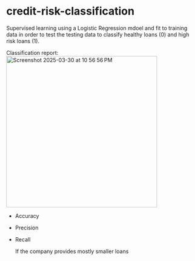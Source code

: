 # credit-risk-classification

Supervised learning using a Logistic Regression mdoel and fit to training data in order to test the testing data to classify healthy loans (0) and high risk loans (1). 

Classification report:
<img width="398" alt="Screenshot 2025-03-30 at 10 56 56 PM" src="https://github.com/user-attachments/assets/87c2c8c4-0922-4aec-bd21-71295a4d90b3" />

- Accuracy
- Precision
- Recall

  If the company provides mostly smaller loans
